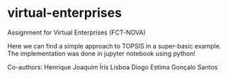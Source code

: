 # virtual-enterprises
Assignment for Virtual Enterprises (FCT-NOVA)

Here we can find a simple approach to TOPSIS in a super-basic example.
The implementation was done in jupyter notebook using python!

Co-authors:
Henrique Joaquim
Íris Lisboa
Diogo Estima
Gonçalo Santos

